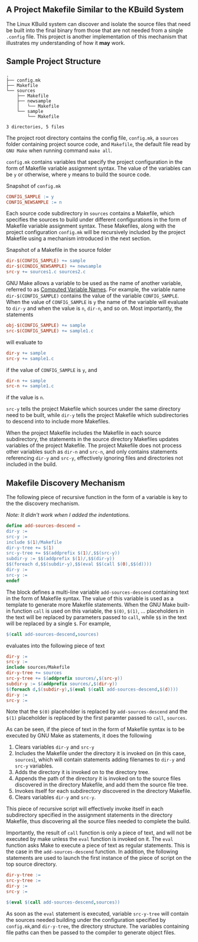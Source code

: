 ## A Project Makefile Similar to the KBuild System

The Linux KBuild system can discover and isolate the source files that need be built into the final binary from those that are not needed from a single `.config` file. This project is another implementation of this mechanism that illustrates my understanding of how it **may** work.

## Sample Project Structure
```
.
├── config.mk
├── Makefile
└── sources
    ├── Makefile
    ├── newsample
    │   └── Makefile
    └── sample
        └── Makefile

3 directories, 5 files
```

The project root directory contains the config file, `config.mk`, a `sources` folder containing project source code, and `Makefile`, the default file read by `GNU Make` when running command `make all`.

`config.mk` contains variables that specify the project configuration in the form of Makefile variable assignment syntax. The value of the variables can be `y` or otherwise, where `y` means to build the source code.

Snapshot of `config.mk`

```Makefile
CONFIG_SAMPLE := y
CONFIG_NEWSAMPLE := n
```

Each source code subdirectory in `sources` contains a Makefile, which specifies the sources to build under different configurations in the form of Makefile variable assignment syntax. These Makefiles, along with the project configuration `config.mk` will be recursively included by the project Makefile using a mechanism introduced in the next section.

Snapshot of a Makefile in the source folder

```Makefile
dir-$(CONFIG_SAMPLE) += sample 
dir-$(CONDIG_NEWSAMPLE) += newsample
src-y += sources1.c sources2.c
```

GNU Make allows a variable to be used as the name of another variable, referred to as [Computed Variable Names](https://www.gnu.org/software/make/manual/html_node/Computed-Names.html#Computed-Names). For example, the variable name `dir-$(CONFIG_SAMPLE)` contains the value of the variable `CONFIG_SAMPLE`. When the value of `CONFIG_SAMPLE` is `y` the name of the variable will evaluate to `dir-y` and when the value is `n`, `dir-n`, and so on. Most importantly, the statements

```Makefile
obj-$(CONFIG_SAMPLE) += sample
src-$(CONFIG_SAMPLE) += sample1.c
```

will evaluate to 

```Makefile
dir-y += sample
src-y += sample1.c
```

if the value of `CONFIG_SAMPLE` is `y`, and 

```Makefile
dir-n += sample
src-n += sample1.c
```

if the value is `n`.

`src-y` tells the project Makefile which sources under the same directory need to be built, while `dir-y` tells the project Makefile which subdirectories to descend into to include more Makefiles.

When the project Makefile includes the Makefile in each source subdirectory, the statements in the source directory Makefiles updates variables of the project Makefile. The project Makefile does not process other variables such as `dir-n` and `src-n`, and only contains statements referencing `dir-y` and `src-y`, effectively ignoring files and directories not included in the build.

## Makefile Discovery Mechanism
The following piece of recursive function in the form of a variable is key to the the discovery mechanism. 

_Note: It didn't work when I added the indentations._

```Makefile
define add-sources-descend =
dir-y := 
src-y := 
include $(1)/Makefile
dir-y-tree += $(1)
src-y-tree += $$(addprefix $(1)/,$$(src-y))
subdir-y := $$(addprefix $(1)/,$$(dir-y))
$$(foreach d,$$(subdir-y),$$(eval $$(call $(0),$$(d))))
dir-y := 
src-y := 
endef
```
The block defines a multi-line variable `add-sources-descend` containing text in the form of Makefile syntax. The value of this variable is used as a template to generate more Makefile statements. When the GNU Make built-in function `call` is used on this variable, the `$(0)`, `$(1)`, ... placeholders in the text will be replaced by parameters passed to `call`, while `$$` in the text will be replaced by a single `$`. For example,

```Makefile
$(call add-sources-descend,sources)
```

evaluates into the following piece of text

```Makefile
dir-y := 
src-y := 
include sources/Makefile
dir-y-tree += sources
src-y-tree += $(addprefix sources/,$(src-y))
subdir-y := $(addprefix sources/,$(dir-y))
$(foreach d,$(subdir-y),$(eval $(call add-sources-descend,$(d))))
dir-y := 
src-y := 
```

Note that the `$(0)` placeholder is replaced by `add-sources-descend` and the `$(1)` placeholder is replaced by the first paramter passed to `call`, `sources`.

As can be seen, if the piece of text in the form of Makefile syntax is to be executed by GNU Make as statements, it does the following

1. Clears variables `dir-y` and `src-y`
1. Includes the Makefile under the directory it is invoked on (in this case, `sources`), which will contain statements adding filenames to `dir-y` and `src-y` variables.
1. Adds the directory it is invoked on to the directory tree.
1. Appends the path of the directory it is invoked on to the source files discovered in the directory Makefile, and add them the source file tree.
1. Invokes itself for each subdirectory discovered in the directory Makefile.
1. Clears variables `dir-y` and `src-y`.

This piece of recursive script will effectively invoke itself in each subdirectory specified in the assignment statements in the directory Makefile, thus discovering all the source files needed to complete the build.

Importantly, the result of `call` function is only a piece of text, and will not be executed by make unless the `eval` function is invoked on it. The `eval` function asks Make to execute a piece of text as regular statements. This is the case in the `add-sources-descend` function. In addition, the following statements are used to launch the first instance of the piece of script on the top source directory.

```Makefile
dir-y-tree :=
src-y-tree := 
dir-y :=
src-y := 

$(eval $(call add-sources-descend,sources))
```

As soon as the `eval` statement is executed, variable `src-y-tree` will contain the sources needed building under the configuration specified by `config.mk`,and `dir-y-tree`, the directory structure. The variables containing file paths can then be passed to the compiler to generate object files.

